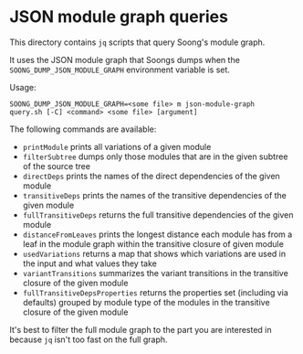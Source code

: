 # JSON module graph queries

This directory contains `jq` scripts that query Soong's module graph.

It uses the JSON module graph that Soongs dumps when the
`SOONG_DUMP_JSON_MODULE_GRAPH` environment variable is set.

Usage:

```
SOONG_DUMP_JSON_MODULE_GRAPH=<some file> m json-module-graph
query.sh [-C] <command> <some file> [argument]
```

The following commands are available:
* `printModule` prints all variations of a given module
* `filterSubtree` dumps only those modules that are in the given subtree of the
  source tree
* `directDeps` prints the names of the direct dependencies of the given module
* `transitiveDeps` prints the names of the transitive dependencies of the given
  module
* `fullTransitiveDeps` returns the full transitive dependencies of the given
   module
* `distanceFromLeaves` prints the longest distance each module has from a leaf
  in the module graph within the transitive closure of given module
* `usedVariations` returns a map that shows which variations are used in the
  input and what values they take
* `variantTransitions`  summarizes the variant transitions in the transitive
  closure of the given module
* `fullTransitiveDepsProperties` returns the properties set (including via
  defaults) grouped by module type of the modules in the transitive closure of
  the given module

It's best to filter the full module graph to the part you are interested in
because `jq` isn't too fast on the full graph.
